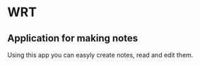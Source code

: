 # WRT
## Application for making notes

Using this app you can easyly create notes, read and edit them.
